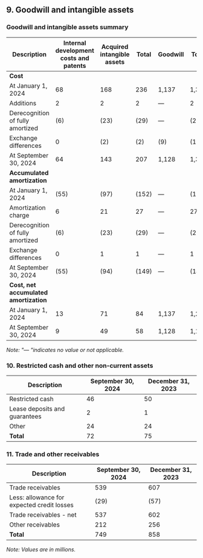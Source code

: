 ## 9. Goodwill and intangible assets

### Goodwill and intangible assets summary

| Description                       | Internal development costs and patents | Acquired intangible assets | Total | Goodwill | Total |
|-----------------------------------|----------------------------------------|----------------------------|-------|----------|-------|
| **Cost**                          |                                        |                            |       |          |       |
| At January 1, 2024                | 68                                     | 168                        | 236   | 1,137    | 1,373 |
| Additions                         | 2                                      | 2                          | 2     | —        | 2     |
| Derecognition of fully amortized  | (6)                                    | (23)                       | (29)  | —        | (29)  |
| Exchange differences              | 0                                      | (2)                        | (2)   | (9)      | (11)  |
| At September 30, 2024             | 64                                     | 143                        | 207   | 1,128    | 1,335 |
| **Accumulated amortization**      |                                        |                            |       |          |       |
| At January 1, 2024                | (55)                                   | (97)                       | (152) | —        | (152) |
| Amortization charge               | 6                                      | 21                         | 27    | —        | 27    |
| Derecognition of fully amortized  | (6)                                    | (23)                       | (29)  | —        | (29)  |
| Exchange differences              | 0                                      | 1                          | 1     | —        | 1     |
| At September 30, 2024             | (55)                                   | (94)                       | (149) | —        | (149) |
| **Cost, net accumulated amortization** |                                  |                            |       |          |       |
| At January 1, 2024                | 13                                     | 71                         | 84    | 1,137    | 1,221 |
| At September 30, 2024             | 9                                      | 49                         | 58    | 1,128    | 1,186 |

_Note: "— "indicates no value or not applicable._

### 10. Restricted cash and other non-current assets

| Description         | September 30, 2024 | December 31, 2023 |
|---------------------|--------------------|-------------------|
| Restricted cash     | 46                 | 50                |
| Lease deposits and guarantees | 2                 | 1                |
| Other               | 24                 | 24                |
| **Total**           | 72                 | 75                |

### 11. Trade and other receivables

| Description                      | September 30, 2024 | December 31, 2023 |
|----------------------------------|--------------------|-------------------|
| Trade receivables                | 539                | 607               |
| Less: allowance for expected credit losses | (29)               | (57)              |
| Trade receivables - net          | 537                | 602               |
| Other receivables                | 212                | 256               |
| **Total**                        | 749                | 858               |

_Note: Values are in millions._
